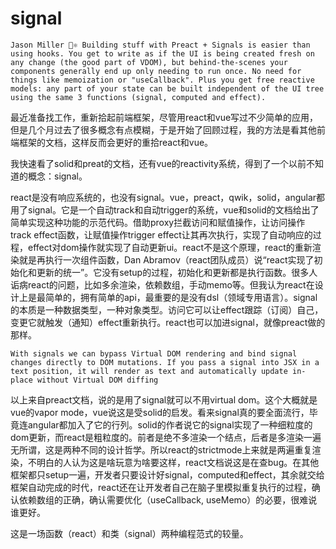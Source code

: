 # signal

`Jason Miller 🦊⚛️
Building stuff with Preact + Signals is easier than using hooks.
You get to write as if the UI is being created fresh on any change (the good part of VDOM), but behind-the-scenes your components generally end up only needing to run once. No need for things like memoization or "useCallback".
Plus you get free reactive models: any part of your state can be built independent of the UI tree using the same 3 functions (signal, computed and effect).`

最近准备找工作，重新拾起前端框架，尽管用react和vue写过不少简单的应用，但是几个月过去了很多概念有点模糊，于是开始了回顾过程，我的方法是看其他前端框架的文档，这样反而会更好的重拾react和vue。

我快速看了solid和preat的文档，还有vue的reactivity系统，得到了一个以前不知道的概念：signal。

react是没有响应系统的，也没有signal。vue，preact，qwik，solid，angular都用了signal。它是一个自动track和自动trigger的系统，vue和solid的文档给出了简单实现这种功能的示范代码。借助proxy拦截访问和赋值操作，让访问操作track effect函数，让赋值操作trigger effect让其再次执行，实现了自动响应的过程，effect对dom操作就实现了自动更新ui。react不是这个原理，react的重新渲染就是再执行一次组件函数，Dan Abramov（react团队成员）说“react实现了初始化和更新的统一”。它没有setup的过程，初始化和更新都是执行函数。很多人诟病react的问题，比如多余渲染，依赖数组，手动memo等。但我认为react在设计上是最简单的，拥有简单的api，最重要的是没有dsl（领域专用语言）。signal的本质是一种数据类型，一种对象类型。访问它可以让effect跟踪（订阅）自己，变更它就触发（通知）effect重新执行。react也可以加进signal，就像preact做的那样。

`With signals we can bypass Virtual DOM rendering and bind signal changes directly to DOM mutations. If you pass a signal into JSX in a text position, it will render as text and automatically update in-place without Virtual DOM diffing`

以上来自preact文档，说的是用了signal就可以不用virtual dom。这个大概就是vue的vapor mode，vue说这是受solid的启发。看来signal真的要全面流行，毕竟连angular都加入了它的行列。solid的作者说它的signal实现了一种细粒度的dom更新，而react是粗粒度的。前者是绝不多渲染一个结点，后者是多渲染一遍无所谓，这是两种不同的设计哲学。所以react的strictmode上来就是两遍重复渲染，不明白的人认为这是啥玩意为啥要这样，react文档说这是在查bug。在其他框架都只setup一遍，开发者只要设计好signal，computed和effect，其余就交给框架自动完成的时代，react还在让开发者自己在脑子里模拟重复执行的过程，确认依赖数组的正确，确认需要优化（useCallback, useMemo）的必要，很难说谁更好。

这是一场函数（react）和类（signal）两种编程范式的较量。

